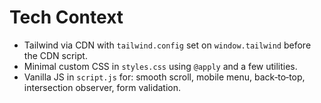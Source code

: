 # Tech Context

- Tailwind via CDN with `tailwind.config` set on `window.tailwind` before the CDN script.
- Minimal custom CSS in `styles.css` using `@apply` and a few utilities.
- Vanilla JS in `script.js` for: smooth scroll, mobile menu, back‑to‑top, intersection observer, form validation. 